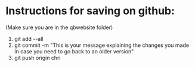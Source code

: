 # Instructions for saving on github:

(Make sure you are in the qbwebsite folder)
1. git add --all
2. git commit -m "This is your message explaining the changes you made in case you need to go back to an older version"
3. git push origin chri